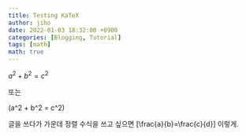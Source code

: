 ```yaml
---
title: Testing KaTeX
author: jiho
date: 2022-01-03 18:32:00 +0900
categories: [Blogging, Tutorial]
tags: [math]
math: true
---
```


$a^2 + b^2 = c^2$

또는

\(a^2 + b^2 = c^2\)

글을 쓰다가 가운데 정렬 수식을 쓰고 싶으면 \[\frac{a}{b}=\frac{c}{d}\] 이렇게.